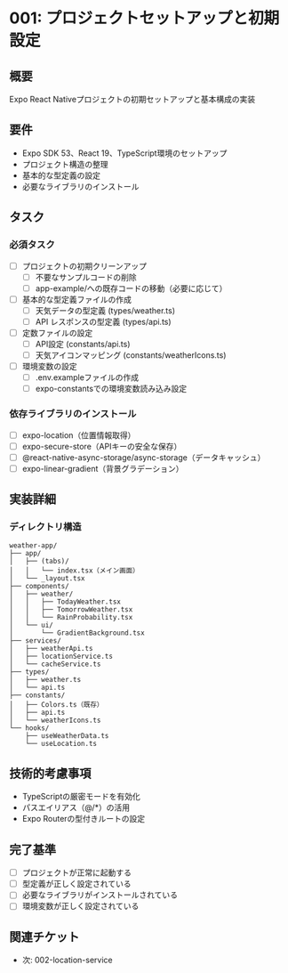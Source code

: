 # 001: プロジェクトセットアップと初期設定

## 概要
Expo React Nativeプロジェクトの初期セットアップと基本構成の実装

## 要件
- Expo SDK 53、React 19、TypeScript環境のセットアップ
- プロジェクト構造の整理
- 基本的な型定義の設定
- 必要なライブラリのインストール

## タスク

### 必須タスク
- [ ] プロジェクトの初期クリーンアップ
  - [ ] 不要なサンプルコードの削除
  - [ ] app-example/への既存コードの移動（必要に応じて）
- [ ] 基本的な型定義ファイルの作成
  - [ ] 天気データの型定義 (types/weather.ts)
  - [ ] API レスポンスの型定義 (types/api.ts)
- [ ] 定数ファイルの設定
  - [ ] API設定 (constants/api.ts)
  - [ ] 天気アイコンマッピング (constants/weatherIcons.ts)
- [ ] 環境変数の設定
  - [ ] .env.exampleファイルの作成
  - [ ] expo-constantsでの環境変数読み込み設定

### 依存ライブラリのインストール
- [ ] expo-location（位置情報取得）
- [ ] expo-secure-store（APIキーの安全な保存）
- [ ] @react-native-async-storage/async-storage（データキャッシュ）
- [ ] expo-linear-gradient（背景グラデーション）

## 実装詳細

### ディレクトリ構造
```
weather-app/
├── app/
│   ├── (tabs)/
│   │   └── index.tsx（メイン画面）
│   └── _layout.tsx
├── components/
│   ├── weather/
│   │   ├── TodayWeather.tsx
│   │   ├── TomorrowWeather.tsx
│   │   └── RainProbability.tsx
│   └── ui/
│       └── GradientBackground.tsx
├── services/
│   ├── weatherApi.ts
│   ├── locationService.ts
│   └── cacheService.ts
├── types/
│   ├── weather.ts
│   └── api.ts
├── constants/
│   ├── Colors.ts（既存）
│   ├── api.ts
│   └── weatherIcons.ts
└── hooks/
    ├── useWeatherData.ts
    └── useLocation.ts
```

## 技術的考慮事項
- TypeScriptの厳密モードを有効化
- パスエイリアス（@/*）の活用
- Expo Routerの型付きルートの設定

## 完了基準
- [ ] プロジェクトが正常に起動する
- [ ] 型定義が正しく設定されている
- [ ] 必要なライブラリがインストールされている
- [ ] 環境変数が正しく設定されている

## 関連チケット
- 次: 002-location-service